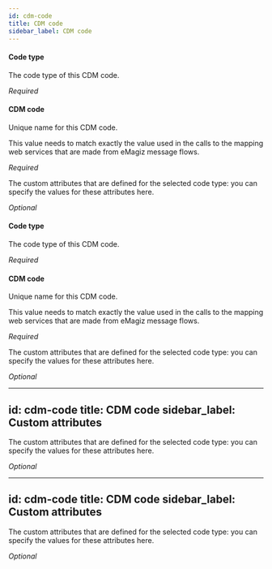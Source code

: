 ```yaml
---
id: cdm-code
title: CDM code
sidebar_label: CDM code
---
```

#### Code type
The code type of this CDM code.

<i>Required</i>

#### CDM code
Unique name for this CDM code.

This value needs to match exactly the value used in the calls to the mapping web services that are made from eMagiz message flows.

<i>Required</i>


The custom attributes that are defined for the selected code type: you can specify the values for these attributes here.

<i>Optional</i>

#### Code type
The code type of this CDM code.

<i>Required</i>

#### CDM code
Unique name for this CDM code.

This value needs to match exactly the value used in the calls to the mapping web services that are made from eMagiz message flows.

<i>Required</i>


The custom attributes that are defined for the selected code type: you can specify the values for these attributes here.

<i>Optional</i>

---
id: cdm-code
title: CDM code
sidebar_label: Custom attributes
---

The custom attributes that are defined for the selected code type: you can specify the values for these attributes here.

<i>Optional</i>

---
id: cdm-code
title: CDM code
sidebar_label: Custom attributes
---

The custom attributes that are defined for the selected code type: you can specify the values for these attributes here.

<i>Optional</i>

